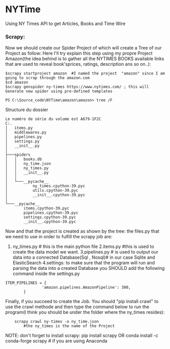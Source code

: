 # NYTime
Using NY Times API to get Articles, Books and Time Wire

### Scrapy:
Now we should create our Spider Project of which will create a Tree of our Project as follow:
Here I'll try explain this step using my propre Project Amazon(the idea behind is to gather all the NYTIMES BOOKS available links that are used to reveal book'sprices, ratings, description ans so on..):
```
$scrapy startproject amazon  #I named the project  "amazon" since I am going to scrap through the amazon.com
$cd amazon
$scrapy genspider ny-times https://www.nytimes.com/ ; this will Generate new spider using pre-defined templates
```

```
PS C:\Source_code\NYTime\amazon\amazon> tree /F
```
Structure du dossier

```
Le numéro de série du volume est A679-1F2C
C:.
│   items.py
│   middlewares.py
│   pipelines.py
│   settings.py
│   __init__.py
│   
├───spiders
│   │   books.db
│   │   ny_time.json
│   │   ny_times.py
│   │   __init__.py
│   │   
│   └───__pycache__
│           ny_times.cpython-39.pyc
│           utils.cpython-39.pyc
│           __init__.cpython-39.pyc
│
└───__pycache__
        items.cpython-39.pyc
        pipelines.cpython-39.pyc
        settings.cpython-39.pyc
        __init__.cpython-39.pyc
```
Now and that the project is created as shown by the tree: the files.py that we need to use in order to fulfill the scrapy job are:
1. ny_times.py  # this is the main python file
2.items.py  #this is used to create the data model we want.
3.pipelines.py  # is used to output our data into a connected Database(Sql , Nosql)# in our case Sqlite and ElasticSearch
4.settings: to make sure that the program will run and parsing the data into a created Database you SHOULD add the following command inside the settings.py
```
ITEM_PIPELINES = {
                'amazon.pipelines.AmazonPipeline': 300,   
        }
```
Finally, if you succeed to create the Job. You should "pip install crawl" to use the crawl methode and then type the command below to run the program(I think you should be under the folder where the ny_times resides):

        scrapy crawl ny-times -o ny_time.json    
            #the ny_times is the name of the Project 
NOTE: don't forget to install scrapy: 
            pip install scrapy
        OR
    conda install -c conda-forge scrapy  # if you are using Anaconda
